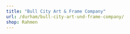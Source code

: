 ```yaml
---
title: "Bull City Art & Frame Company"
url: /durham/bull-city-art-und-frame-company/
shop: Rahmen
---
```

